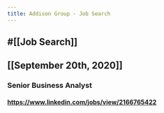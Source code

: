 ```yaml
---
title: Addison Group - Job Search
---
```


## #[[Job Search]]

## 

## [[September 20th, 2020]]
### Senior Business Analyst
#### https://www.linkedin.com/jobs/view/2166765422
